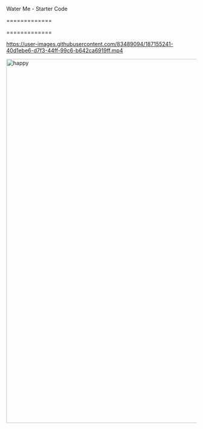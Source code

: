 Water Me - Starter Code



=============


=============



https://user-images.githubusercontent.com/83489094/187155241-40d1ebe6-d7f3-44ff-99c6-b642ca6919ff.mp4

<img width="960" alt="happy" src="https://user-images.githubusercontent.com/83489094/187155457-337caed2-35d7-4acf-977e-aa230091cd0c.png">
